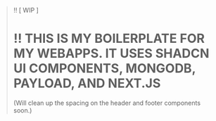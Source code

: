 > ‼️ [ WIP ] 
> # ‼️ THIS IS MY BOILERPLATE FOR MY WEBAPPS. IT USES SHADCN UI COMPONENTS, MONGODB, PAYLOAD, AND NEXT.JS
> (Will clean up the spacing on the header and footer components soon.)
